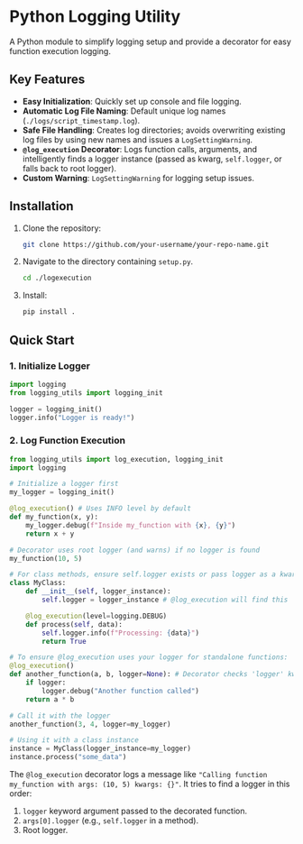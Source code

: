 
# Python Logging Utility

A Python module to simplify logging setup and provide a decorator for easy function execution logging.

## Key Features

*   **Easy Initialization**: Quickly set up console and file logging.
*   **Automatic Log File Naming**: Default unique log names (`./logs/script_timestamp.log`).
*   **Safe File Handling**: Creates log directories; avoids overwriting existing log files by using new names and issues a `LogSettingWarning`.
*   **`@log_execution` Decorator**: Logs function calls, arguments, and intelligently finds a logger instance (passed as kwarg, `self.logger`, or falls back to root logger).
*   **Custom Warning**: `LogSettingWarning` for logging setup issues.

## Installation

1.  Clone the repository:
    ```bash
    git clone https://github.com/your-username/your-repo-name.git
    ```
2.  Navigate to the directory containing `setup.py`.
    ```bash
    cd ./logexecution
    ```
3.  Install:
    ```bash
    pip install .
    ```

## Quick Start

### 1. Initialize Logger

```python
import logging
from logging_utils import logging_init

logger = logging_init()
logger.info("Logger is ready!")
```

### 2. Log Function Execution

```python
from logging_utils import log_execution, logging_init
import logging

# Initialize a logger first
my_logger = logging_init()

@log_execution() # Uses INFO level by default
def my_function(x, y):
    my_logger.debug(f"Inside my_function with {x}, {y}")
    return x + y

# Decorator uses root logger (and warns) if no logger is found
my_function(10, 5)

# For class methods, ensure self.logger exists or pass logger as a kwarg
class MyClass:
    def __init__(self, logger_instance):
        self.logger = logger_instance # @log_execution will find this

    @log_execution(level=logging.DEBUG)
    def process(self, data):
        self.logger.info(f"Processing: {data}")
        return True

# To ensure @log_execution uses your logger for standalone functions:
@log_execution()
def another_function(a, b, logger=None): # Decorator checks 'logger' kwarg
    if logger:
        logger.debug("Another function called")
    return a * b

# Call it with the logger
another_function(3, 4, logger=my_logger)

# Using it with a class instance
instance = MyClass(logger_instance=my_logger)
instance.process("some_data")
```
The `@log_execution` decorator logs a message like `"Calling function my_function with args: (10, 5) kwargs: {}"`.
It tries to find a logger in this order:
1.  `logger` keyword argument passed to the decorated function.
2.  `args[0].logger` (e.g., `self.logger` in a method).
3.  Root logger.
